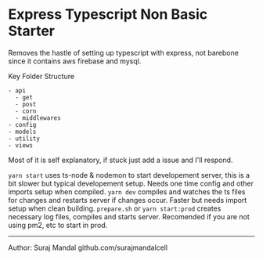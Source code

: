 # Express Typescript Non Basic Starter

Removes the hastle of setting up typescript with express, not barebone since it contains aws firebase and mysql.

Key Folder Structure

```
- api
  - get
  - post
  - corn
  - middlewares
- config
- models
- utility
- views
```

Most of it is self explanatory, if stuck just add a issue and I'll respond.

`yarn start` uses ts-node & nodemon to start developement server, this is a bit slower but typical developement setup. Needs one time config and other imports setup when compiled.
`yarn dev` compiles and watches the ts files for changes and restarts server if changes occur. Faster but needs import setup when clean building.
`prepare.sh` or `yarn start:prod` creates necessary log files, compiles and starts server. Recomended if you are not using pm2, etc to start in prod.

---

Author: Suraj Mandal
github.com/surajmandalcell
